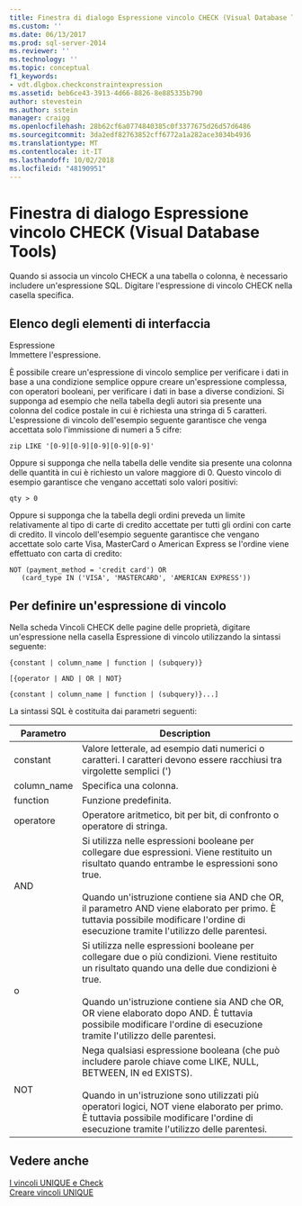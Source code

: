```yaml
---
title: Finestra di dialogo Espressione vincolo CHECK (Visual Database Tools) | Microsoft Docs
ms.custom: ''
ms.date: 06/13/2017
ms.prod: sql-server-2014
ms.reviewer: ''
ms.technology: ''
ms.topic: conceptual
f1_keywords:
- vdt.dlgbox.checkconstraintexpression
ms.assetid: beb6ce43-3913-4d66-8826-8e885335b790
author: stevestein
ms.author: sstein
manager: craigg
ms.openlocfilehash: 28b62cf6a0774840385c0f3377675d26d57d6486
ms.sourcegitcommit: 3da2edf82763852cff6772a1a282ace3034b4936
ms.translationtype: MT
ms.contentlocale: it-IT
ms.lasthandoff: 10/02/2018
ms.locfileid: "48190951"
---
```

# <a name="check-constraint-expression-dialog-box-visual-database-tools"></a>Finestra di dialogo Espressione vincolo CHECK (Visual Database Tools)
  Quando si associa un vincolo CHECK a una tabella o colonna, è necessario includere un'espressione SQL. Digitare l'espressione di vincolo CHECK nella casella specifica.  
  
## <a name="uielement-list"></a>Elenco degli elementi di interfaccia  
 Espressione  
 Immettere l'espressione.  
  
 È possibile creare un'espressione di vincolo semplice per verificare i dati in base a una condizione semplice oppure creare un'espressione complessa, con operatori booleani, per verificare i dati in base a diverse condizioni. Si supponga ad esempio che nella tabella degli autori sia presente una colonna del codice postale in cui è richiesta una stringa di 5 caratteri. L'espressione di vincolo dell'esempio seguente garantisce che venga accettata solo l'immissione di numeri a 5 cifre:  
  
```  
zip LIKE '[0-9][0-9][0-9][0-9][0-9]'  
```  
  
 Oppure si supponga che nella tabella delle vendite sia presente una colonna delle quantità in cui è richiesto un valore maggiore di 0. Questo vincolo di esempio garantisce che vengano accettati solo valori positivi:  
  
```  
qty > 0  
```  
  
 Oppure si supponga che la tabella degli ordini preveda un limite relativamente al tipo di carte di credito accettate per tutti gli ordini con carte di credito. Il vincolo dell'esempio seguente garantisce che vengano accettate solo carte Visa, MasterCard o American Express se l'ordine viene effettuato con carta di credito:  
  
```  
NOT (payment_method = 'credit card') OR  
   (card_type IN ('VISA', 'MASTERCARD', 'AMERICAN EXPRESS'))  
```  
  
## <a name="to-define-a-constraint-expression"></a>Per definire un'espressione di vincolo  
 Nella scheda Vincoli CHECK delle pagine delle proprietà, digitare un'espressione nella casella Espressione di vincolo utilizzando la sintassi seguente:  
  
 `{constant | column_name | function | (subquery)}`  
  
 `[{operator | AND | OR | NOT}`  
  
 `{constant | column_name | function | (subquery)}...]`  
  
 La sintassi SQL è costituita dai parametri seguenti:  
  
|Parametro|Description|  
|---------------|-----------------|  
|constant|Valore letterale, ad esempio dati numerici o caratteri. I caratteri devono essere racchiusi tra virgolette semplici (')|  
|column_name|Specifica una colonna.|  
|function|Funzione predefinita.|  
|operatore|Operatore aritmetico, bit per bit, di confronto o operatore di stringa.|  
|AND|Si utilizza nelle espressioni booleane per collegare due espressioni. Viene restituito un risultato quando entrambe le espressioni sono true.<br /><br /> Quando un'istruzione contiene sia AND che OR, il parametro AND viene elaborato per primo. È tuttavia possibile modificare l'ordine di esecuzione tramite l'utilizzo delle parentesi.|  
|o|Si utilizza nelle espressioni booleane per collegare due o più condizioni. Viene restituito un risultato quando una delle due condizioni è true.<br /><br /> Quando un'istruzione contiene sia AND che OR, OR viene elaborato dopo AND. È tuttavia possibile modificare l'ordine di esecuzione tramite l'utilizzo delle parentesi.|  
|NOT|Nega qualsiasi espressione booleana (che può includere parole chiave come LIKE, NULL, BETWEEN, IN ed EXISTS).<br /><br /> Quando in un'istruzione sono utilizzati più operatori logici, NOT viene elaborato per primo. È tuttavia possibile modificare l'ordine di esecuzione tramite l'utilizzo delle parentesi.|  
  
## <a name="see-also"></a>Vedere anche  
 [I vincoli UNIQUE e Check](../../relational-databases/tables/unique-constraints-and-check-constraints.md)   
 [Creare vincoli UNIQUE](../../relational-databases/tables/create-unique-constraints.md)  
  
  
